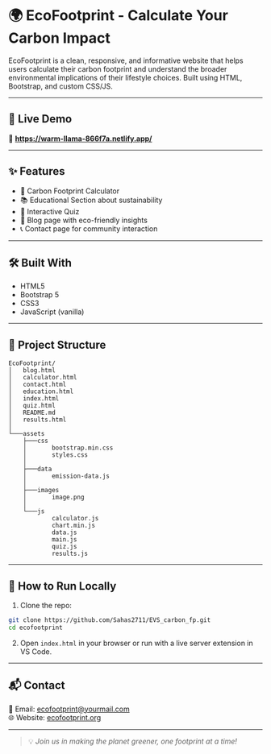 # 🌍 EcoFootprint - Calculate Your Carbon Impact

EcoFootprint is a clean, responsive, and informative website that helps users calculate their carbon footprint and understand the broader environmental implications of their lifestyle choices. Built using HTML, Bootstrap, and custom CSS/JS.

---

## 🚀 Live Demo

🔗 **https://warm-llama-866f7a.netlify.app/**

---


## ✨ Features

- 🌱 Carbon Footprint Calculator
- 📚 Educational Section about sustainability
- 🧠 Interactive Quiz
- 📰 Blog page with eco-friendly insights
- 📞 Contact page for community interaction

---

## 🛠️ Built With

- HTML5  
- Bootstrap 5  
- CSS3  
- JavaScript (vanilla)

---

## 📁 Project Structure

```
EcoFootprint/
│   blog.html
│   calculator.html
│   contact.html
│   education.html
│   index.html
│   quiz.html
│   README.md
│   results.html
│
└───assets
    ├───css
    │       bootstrap.min.css
    │       styles.css
    │
    ├───data
    │       emission-data.js
    │
    ├───images
    │       image.png
    │
    └───js
            calculator.js
            chart.min.js
            data.js
            main.js
            quiz.js
            results.js
```

---

## 🧪 How to Run Locally

1. Clone the repo:

```bash
git clone https://github.com/Sahas2711/EVS_carbon_fp.git
cd ecofootprint
```

2. Open `index.html` in your browser or run with a live server extension in VS Code.

---

## 📬 Contact

📧 Email: ecofootprint@yourmail.com  
🌐 Website: [ecofootprint.org](https://ecofootprint.org)

---

> 💡 *Join us in making the planet greener, one footprint at a time!*
